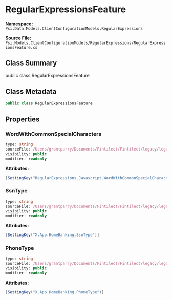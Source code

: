 # RegularExpressionsFeature

**Namespace:** `Psi.Data.Models.ClientConfigurationModels.RegularExpressions`

**Source File:** `Psi.Models.ClientConfigurationModels/RegularExpressions/RegularExpressionsFeature.cs`

## Class Summary

public class RegularExpressionsFeature

## Class Metadata

```typescript
public class RegularExpressionsFeature
```

## Properties

### WordWithCommonSpecialCharacters

```typescript
type: string
sourceFile: /Users/grantparry/Documents/Fintilect/Fintilect/legacy/legacy-apis/Psi.Models.ClientConfigurationModels/RegularExpressions/RegularExpressionsFeature.cs
visibility: public
modifier: readonly
```

**Attributes:**
```csharp
[SettingKey("RegularExpressions.Javascript.WordWithCommonSpecialCharacters")]
```

### SsnType

```typescript
type: string
sourceFile: /Users/grantparry/Documents/Fintilect/Fintilect/legacy/legacy-apis/Psi.Models.ClientConfigurationModels/RegularExpressions/RegularExpressionsFeature.cs
visibility: public
modifier: readonly
```

**Attributes:**
```csharp
[SettingKey("X.App.HomeBanking.SsnType")]
```

### PhoneType

```typescript
type: string
sourceFile: /Users/grantparry/Documents/Fintilect/Fintilect/legacy/legacy-apis/Psi.Models.ClientConfigurationModels/RegularExpressions/RegularExpressionsFeature.cs
visibility: public
modifier: readonly
```

**Attributes:**
```csharp
[SettingKey("X.App.HomeBanking.PhoneType")]
```
